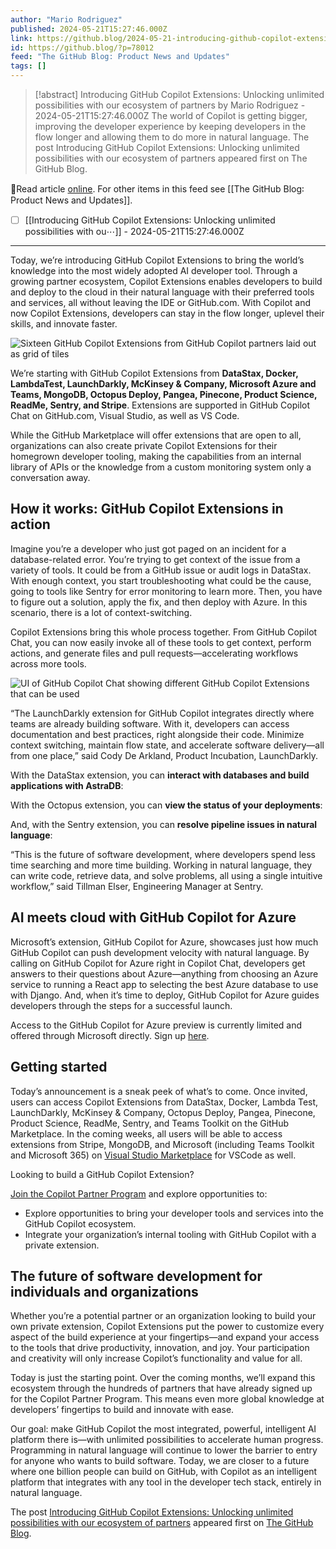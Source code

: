```yaml
---
author: "Mario Rodriguez"
published: 2024-05-21T15:27:46.000Z
link: https://github.blog/2024-05-21-introducing-github-copilot-extensions/
id: https://github.blog/?p=78012
feed: "The GitHub Blog꞉ Product News and Updates"
tags: []
---
```

> [!abstract] Introducing GitHub Copilot Extensions: Unlocking unlimited possibilities with our ecosystem of partners by Mario Rodriguez - 2024-05-21T15:27:46.000Z
> The world of Copilot is getting bigger, improving the developer experience by keeping developers in the flow longer and allowing them to do more in natural language. The post Introducing GitHub Copilot Extensions: Unlocking unlimited possibilities with our ecosystem of partners appeared first on The GitHub Blog.

🔗Read article [online](https://github.blog/2024-05-21-introducing-github-copilot-extensions/). For other items in this feed see [[The GitHub Blog꞉ Product News and Updates]].

- [ ] [[Introducing GitHub Copilot Extensions꞉ Unlocking unlimited possibilities with ou⋯]] - 2024-05-21T15:27:46.000Z
- - -
Today, we’re introducing GitHub Copilot Extensions to bring the world’s knowledge into the most widely adopted AI developer tool. Through a growing partner ecosystem, Copilot Extensions enables developers to build and deploy to the cloud in their natural language with their preferred tools and services, all without leaving the IDE or GitHub.com. With Copilot and now Copilot Extensions, developers can stay in the flow longer, uplevel their skills, and innovate faster.

![Sixteen GitHub Copilot Extensions from GitHub Copilot partners laid out as grid of tiles](https://github.blog/wp-content/uploads/2024/05/Marketplace-App-Tiles@2x.png?resize=1024%2C597)

We’re starting with GitHub Copilot Extensions from **DataStax, Docker, LambdaTest, LaunchDarkly, McKinsey & Company, Microsoft Azure and Teams, MongoDB, Octopus Deploy, Pangea, Pinecone, Product Science, ReadMe, Sentry, and Stripe**. Extensions are supported in GitHub Copilot Chat on GitHub.com, Visual Studio, as well as VS Code.

While the GitHub Marketplace will offer extensions that are open to all, organizations can also create private Copilot Extensions for their homegrown developer tooling, making the capabilities from an internal library of APIs or the knowledge from a custom monitoring system only a conversation away.

## How it works: GitHub Copilot Extensions in action[](#how-it-works-github-copilot-extensions-in-action)

Imagine you’re a developer who just got paged on an incident for a database-related error. You’re trying to get context of the issue from a variety of tools. It could be from a GitHub issue or audit logs in DataStax. With enough context, you start troubleshooting what could be the cause, going to tools like Sentry for error monitoring to learn more. Then, you have to figure out a solution, apply the fix, and then deploy with Azure. In this scenario, there is a lot of context-switching.

Copilot Extensions bring this whole process together. From GitHub Copilot Chat, you can now easily invoke all of these tools to get context, perform actions, and generate files and pull requests—accelerating workflows across more tools.

![UI of GitHub Copilot Chat showing different GitHub Copilot Extensions that can be used](https://github.blog/wp-content/uploads/2024/05/Extensibility-Product-UI-docker.png?resize=1024%2C601)

“The LaunchDarkly extension for GitHub Copilot integrates directly where teams are already building software. With it, developers can access documentation and best practices, right alongside their code. Minimize context switching, maintain flow state, and accelerate software delivery—all from one place,” said Cody De Arkland, Product Incubation, LaunchDarkly.

With the DataStax extension, you can **interact with databases and build applications with AstraDB**:

With the Octopus extension, you can **view the status of your deployments**:

And, with the Sentry extension, you can **resolve pipeline issues in natural language**:

“This is the future of software development, where developers spend less time searching and more time building. Working in natural language, they can write code, retrieve data, and solve problems, all using a single intuitive workflow,” said Tillman Elser, Engineering Manager at Sentry.

## AI meets cloud with GitHub Copilot for Azure[](#ai-meets-cloud-with-github-copilot-for-azure)

Microsoft’s extension, GitHub Copilot for Azure, showcases just how much GitHub Copilot can push development velocity with natural language. By calling on GitHub Copilot for Azure right in Copilot Chat, developers get answers to their questions about Azure—anything from choosing an Azure service to running a React app to selecting the best Azure database to use with Django. And, when it’s time to deploy, GitHub Copilot for Azure guides developers through the steps for a successful launch.

Access to the GitHub Copilot for Azure preview is currently limited and offered through Microsoft directly. Sign up [here](https://aka.ms/azcode/copilot/preview-signup).

## Getting started[](#getting-started)

Today’s announcement is a sneak peek of what’s to come. Once invited, users can access Copilot Extensions from DataStax, Docker, Lambda Test, LaunchDarkly, McKinsey & Company, Octopus Deploy, Pangea, Pinecone, Product Science, ReadMe, Sentry, and Teams Toolkit on the GitHub Marketplace. In the coming weeks, all users will be able to access extensions from Stripe, MongoDB, and Microsoft (including Teams Toolkit and Microsoft 365) on [Visual Studio Marketplace](https://code.visualstudio.com/api/extension-guides/chat) for VSCode as well.

Looking to build a GitHub Copilot Extension?

[Join the Copilot Partner Program](https://github.com/features/preview/copilot-partner-program) and explore opportunities to:

- Explore opportunities to bring your developer tools and services into the GitHub Copilot ecosystem.
- Integrate your organization’s internal tooling with GitHub Copilot with a private extension.

## The future of software development for individuals and organizations[](#the-future-of-software-development-for-individuals-and-organizations)

Whether you’re a potential partner or an organization looking to build your own private extension, Copilot Extensions put the power to customize every aspect of the build experience at your fingertips—and expand your access to the tools that drive productivity, innovation, and joy. Your participation and creativity will only increase Copilot’s functionality and value for all.

Today is just the starting point. Over the coming months, we’ll expand this ecosystem through the hundreds of partners that have already signed up for the Copilot Partner Program. This means even more global knowledge at developers’ fingertips to build and innovate with ease.

Our goal: make GitHub Copilot the most integrated, powerful, intelligent AI platform there is—with unlimited possibilities to accelerate human progress. Programming in natural language will continue to lower the barrier to entry for anyone who wants to build software. Today, we are closer to a future where one billion people can build on GitHub, with Copilot as an intelligent platform that integrates with any tool in the developer tech stack, entirely in natural language.

The post [Introducing GitHub Copilot Extensions: Unlocking unlimited possibilities with our ecosystem of partners](https://github.blog/2024-05-21-introducing-github-copilot-extensions/) appeared first on [The GitHub Blog](https://github.blog).

